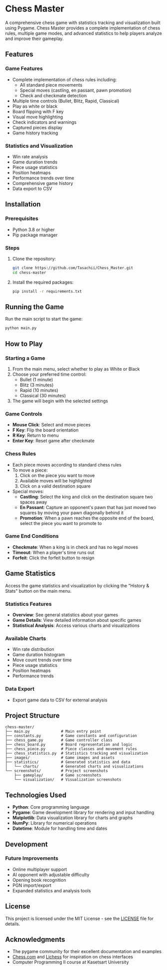 # Chess Master


A comprehensive chess game with statistics tracking and visualization built using Pygame. Chess Master provides a complete implementation of chess rules, multiple game modes, and advanced statistics to help players analyze and improve their gameplay.

## Features

### Game Features
- Complete implementation of chess rules including:
  - All standard piece movements
  - Special moves (castling, en passant, pawn promotion)
  - Check and checkmate detection
- Multiple time controls (Bullet, Blitz, Rapid, Classical)
- Play as white or black
- Board flipping with F key
- Visual move highlighting
- Check indicators and warnings
- Captured pieces display
- Game history tracking

### Statistics and Visualization
- Win rate analysis
- Game duration trends
- Piece usage statistics
- Position heatmaps
- Performance trends over time
- Comprehensive game history
- Data export to CSV

## Installation

### Prerequisites
- Python 3.8 or higher
- Pip package manager

### Steps

1. Clone the repository:
   ```bash
   git clone https://github.com/Tasachii/Chess_Master.git
   cd chess-master
   ```

2. Install the required packages:
   ```bash
   pip install -r requirements.txt
   ```

## Running the Game

Run the main script to start the game:

```bash
python main.py
```

## How to Play

### Starting a Game
1. From the main menu, select whether to play as White or Black
2. Choose your preferred time control:
   - Bullet (1 minute)
   - Blitz (3 minutes)
   - Rapid (10 minutes)
   - Classical (30 minutes)
3. The game will begin with the selected settings

### Game Controls
- **Mouse Click**: Select and move pieces
- **F Key**: Flip the board orientation
- **R Key**: Return to menu
- **Enter Key**: Reset game after checkmate

### Chess Rules
- Each piece moves according to standard chess rules
- To move a piece:
  1. Click on the piece you want to move
  2. Available moves will be highlighted
  3. Click on a valid destination square
- Special moves:
  - **Castling**: Select the king and click on the destination square two spaces away
  - **En Passant**: Capture an opponent's pawn that has just moved two squares by moving your pawn diagonally behind it
  - **Promotion**: When a pawn reaches the opposite end of the board, select the piece you want to promote to

### Game End Conditions
- **Checkmate**: When a king is in check and has no legal moves
- **Timeout**: When a player's time runs out
- **Forfeit**: Click the forfeit button to resign

## Game Statistics

Access the game statistics and visualization by clicking the "History & Stats" button on the main menu.

### Statistics Features
- **Overview**: See general statistics about your games
- **Game Details**: View detailed information about specific games
- **Statistical Analysis**: Access various charts and visualizations

### Available Charts
- Win rate distribution
- Game duration histogram
- Move count trends over time
- Piece usage statistics
- Position heatmaps
- Performance trends

### Data Export
- Export game data to CSV for external analysis

## Project Structure

```
chess-master/
├── main.py              # Main entry point
├── constants.py         # Game constants and configuration
├── chess_game.py        # Game controller class
├── chess_board.py       # Board representation and logic
├── chess_piece.py       # Piece classes and movement rules
├── chess_statistics.py  # Statistics tracking and visualization
├── images/              # Game images and assets
├── statistics/          # Generated statistics and data
│   └── charts/          # Generated charts and visualizations
└── screenshots/         # Project screenshots
    ├── gameplay/        # Game screenshots
    └── visualization/   # Visualization screenshots
```

## Technologies Used

- **Python**: Core programming language
- **Pygame**: Game development library for rendering and input handling
- **Matplotlib**: Data visualization library for charts and graphs
- **NumPy**: Library for numerical operations
- **Datetime**: Module for handling time and dates

## Development

### Future Improvements
- Online multiplayer support
- AI opponent with adjustable difficulty
- Opening book recognition
- PGN import/export
- Expanded statistics and analysis tools

## License

This project is licensed under the MIT License - see the [LICENSE](LICENSE) file for details.

## Acknowledgments

- The pygame community for their excellent documentation and examples
- [Chess.com](https://www.chess.com) and [Lichess](https://lichess.org) for inspiration on chess interfaces
- Computer Programming II course at Kasetsart University